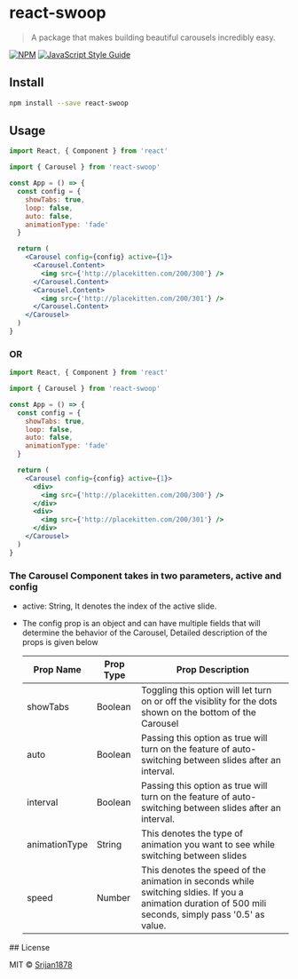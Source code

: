 # react-swoop

> A package that makes building beautiful carousels incredibly easy.

[![NPM](https://img.shields.io/npm/v/react-image-carousel.svg)](https://www.npmjs.com/package/react-image-carousel) [![JavaScript Style Guide](https://img.shields.io/badge/code_style-standard-brightgreen.svg)](https://standardjs.com)

## Install

```bash
npm install --save react-swoop
```

## Usage

```jsx
import React, { Component } from 'react'

import { Carousel } from 'react-swoop'

const App = () => {
  const config = {
    showTabs: true,
    loop: false,
    auto: false,
    animationType: 'fade'
  }

  return (
    <Carousel config={config} active={1}>
      <Carousel.Content>
        <img src={'http://placekitten.com/200/300'} />
      </Carousel.Content>
      <Carousel.Content>
        <img src={'http://placekitten.com/200/301'} />
      </Carousel.Content>
    </Carousel>
  )
}
```

<h3>OR</h3>

```jsx
import React, { Component } from 'react'

import { Carousel } from 'react-swoop'

const App = () => {
  const config = {
    showTabs: true,
    loop: false,
    auto: false,
    animationType: 'fade'
  }

  return (
    <Carousel config={config} active={1}>
      <div>
        <img src={'http://placekitten.com/200/300'} />
      </div>
      <div>
        <img src={'http://placekitten.com/200/301'} />
      </div>
    </Carousel>
  )
}
```

  <h3>The Carousel Component takes in two parameters, active and config</h3>
  <ul>
  <li> active: String, It denotes the index of the active slide. </li>
 
<li>
<p>The config prop is an object and can have multiple fields that will determine the behavior of the Carousel, Detailed description of the props is given below</p>
  <table>
    <thead>
      <th>Prop Name</th>
      <th>Prop Type</th>
      <th>Prop Description</th>
    </thead>
    <tbody>
    <tr>
    <td>showTabs</td>
    <td>Boolean</td>
    <td>Toggling this option will let turn on or off the visiblity for the dots shown on the bottom of the Carousel</td>
    </tr>
    <tr>
    <td>auto</td>
    <td>Boolean</td>
    <td>Passing this option as true will turn on the feature of auto-switching between slides after an interval.</td>
    </tr>
    <tr>
    <td>interval</td>
    <td>Boolean</td>
    <td>Passing this option as true will turn on the feature of auto-switching between slides after an interval.</td>
    </tr>
    <tr>
    <td>animationType</td>
    <td>String</td>
    <td>This denotes the type of animation you want to see while switching between slides</td>
    </tr>
    <tr>
    <td>speed</td>
    <td>Number</td>
    <td>This denotes the speed of the animation in seconds while switching sldies. If you a animation duration of 500 mili seconds, simply pass '0.5' as value.</td>
    </tr>
    </tbody>
  </table>
  </li>
 </ul>
## License

MIT © [Srijan1878](https://github.com/Srijan1878)
